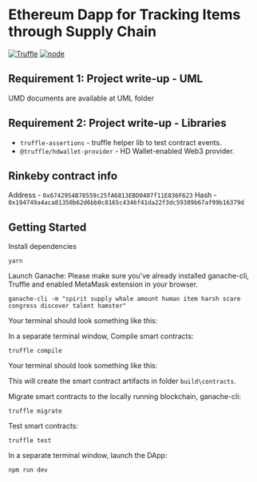 # Ethereum Dapp for Tracking Items through Supply Chain

[![Truffle](https://img.shields.io/badge/truffle-v5.3.6-green.svg)](https://github.com/trufflesuite/truffle)
[![node](https://img.shields.io/badge/node-v12.18.3-green.svg)](https://nodejs.org/en/)

## Requirement 1: Project write-up - UML
UMD documents are available at UML folder

## Requirement 2: Project write-up - Libraries
- `truffle-assertions` - truffle helper lib to test contract events.
- `@truffle/hdwallet-provider` - HD Wallet-enabled Web3 provider.
  
## Rinkeby contract info
Address - `0x6742954B78559c25fA6813EBD0407f11E836F623`
Hash - `0x194749a4aca81350b62d6bb0c8165c4346f41da22f3dc59389b67af99b16379d`

## Getting Started
Install dependencies
```
yarn
```

Launch Ganache:
Please make sure you've already installed ganache-cli, Truffle and enabled MetaMask extension in your browser.

```
ganache-cli -m "spirit supply whale amount human item harsh scare congress discover talent hamster"
```

Your terminal should look something like this:

In a separate terminal window, Compile smart contracts:

```
truffle compile
```

Your terminal should look something like this:

This will create the smart contract artifacts in folder ```build\contracts```.

Migrate smart contracts to the locally running blockchain, ganache-cli:

```
truffle migrate
```

Test smart contracts:

```
truffle test
```

In a separate terminal window, launch the DApp:

```
npm run dev
```